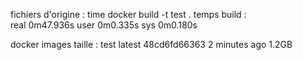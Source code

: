 fichiers d'origine : 
 time docker build -t test .
temps build :  
real    0m47.936s
user    0m0.335s
sys     0m0.180s

docker images 
taille : 
test                latest    48cd6fd66363   2 minutes ago   1.2GB

